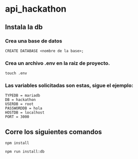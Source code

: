 # api_hackathon


## Instala la db

### Crea una base de datos

```
CREATE DATABASE <nombre de la base>;
```

### Crea un archivo .env en la raiz de proyecto.

```
touch .env
```

### Las variables solicitadas son estas, sigue el ejemplo:

```
TYPEDB = mariadb
DB = hackathon
USERDB = root
PASSWORDDB = hola
HOSTDB = localhost
PORT = 3000
```

## Corre los siguientes comandos

```
npm install
```

```
npm run install:db
```